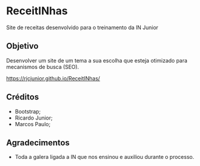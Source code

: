 # ReceitINhas
Site de receitas desenvolvido para o treinamento da IN Junior

## Objetivo
Desenvolver um site de um tema a sua escolha que esteja otimizado para mecanismos de busca (SEO).

https://rjcjunior.github.io/ReceitINhas/

## Créditos
 * Bootstrap;
 * Ricardo Junior;
 * Marcos Paulo;

## Agradecimentos
 * Toda a galera ligada a IN que nos ensinou e auxiliou durante o processo.
